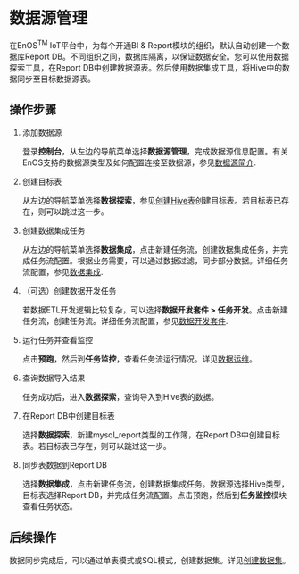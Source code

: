 # 数据源管理

在EnOS<sup>TM</sup> IoT平台中，为每个开通BI & Report模块的组织，默认自动创建一个数据库Report DB。不同组织之间，数据库隔离，以保证数据安全。您可以使用数据探索工具，在Report DB中创建数据源表。然后使用数据集成工具，将Hive中的数据同步至目标数据源表。

## 操作步骤

1. 添加数据源

   登录**控制台**，从左边的导航菜单选择**数据源管理**，完成数据源信息配置。有关EnOS支持的数据源类型及如何配置连接至数据源，参见[数据源简介](https://docs.envisioniot.com/docs/offline-data/zh_CN/latest/data_source/datasource_overview.html).

2. 创建目标表

   从左边的导航菜单选择**数据探索**，参见[创建Hive表](https://docs.envisioniot.com/docs/data-explorer/zh_CN/latest/creating_hivetable.html)创建目标表。若目标表已存在，则可以跳过这一步。

3. 创建数据集成任务

   从左边的导航菜单选择**数据集成**，点击新建任务流，创建数据集成任务，并完成任务流配置。根据业务需要，可以通过数据过滤，同步部分数据。详细任务流配置，参见[数据集成](https://docs.envisioniot.com/docs/offline-data/zh_CN/latest/data_integration/index.html).

4. （可选）创建数据开发任务

   若数据ETL开发逻辑比较复杂，可以选择**数据开发套件 > 任务开发**。点击新建任务流，创建任务流。详细任务流配置，参见[数据开发套件](https://docs.envisioniot.com/docs/offline-data/zh_CN/latest/data_ide/dataide_overview.html).

5. 运行任务并查看监控

   点击**预跑**，然后到**任务监控**，查看任务流运行情况。详见[数据运维](https://docs.envisioniot.com/docs/offline-data/zh_CN/latest/task_monitor/index.html)。

6. 查询数据导入结果

   任务成功后，进入**数据探索**，查询导入到Hive表的数据。

7. 在Report DB中创建目标表

   选择**数据探索**，新建mysql_report类型的工作簿，在Report DB中创建目标表。若目标表已存在，则可以跳过这一步。

8. 同步表数据到Report DB

   选择**数据集成**，点击新建任务流，创建数据集成任务。数据源选择Hive类型，目标表选择Report DB，并完成任务流配置。点击预跑，然后到**任务监控**模块查看任务状态。

## 后续操作

数据同步完成后，可以通过单表模式或SQL模式，创建数据集。详见[创建数据集](creating_dataset)。
